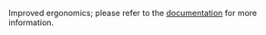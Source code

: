 Improved ergonomics; please refer to the [documentation](https://docs.rs/non-empty-str)
for more information.
